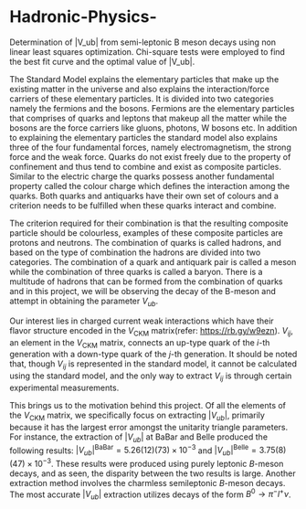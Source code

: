 # Hadronic-Physics-
Determination of |V_ub| from semi-leptonic B meson decays using non linear least squares optimization. Chi-square tests were employed to find the best fit curve and the optimal value of |V_ub|.

The Standard Model explains the elementary particles that make up the existing matter in the universe and also explains the interaction/force carriers of these elementary particles. It is divided into two categories namely the fermions and the bosons. Fermions are the elementary particles that comprises of quarks and leptons that makeup all the matter while the bosons are the force carriers like gluons, photons, W bosons etc. In addition to explaining the elementary particles the standard model also explains three of the four fundamental forces, namely electromagnetism, the strong force and the weak force. Quarks do not exist freely due to the property of confinement and thus tend to combine and exist as composite particles. Similar to the electric charge the quarks possess another fundamental property called the colour charge which defines the interaction among the quarks. Both quarks and antiquarks have their own set of colours and a criterion needs to be fulfilled when these quarks interact and combine.

The criterion required for their combination is that the resulting composite particle should be colourless, examples of these composite particles are protons and neutrons. The combination of quarks is called hadrons, and based on the type of combination the hadrons are divided into two categories. The combination of a quark and antiquark pair is called a meson while the combination of three quarks is called a baryon. There is a multitude of hadrons that can be formed from the combination of quarks and in this project, we will be observing the decay of the B-meson and attempt in obtaining the parameter $V_{ub}$.

Our interest lies in charged current weak interactions which have their flavor structure encoded in the $V_\mathrm{CKM}$ matrix(refer: https://rb.gy/w9ezn). $V_{ij}$, an element in the $V_\mathrm{CKM}$ matrix, connects an up-type quark of the $i$-th generation with a down-type quark of the $j$-th generation. It should be noted that, though $V_{ij}$ is represented in the standard model, it cannot be calculated using the standard model, and the only way to extract $V_{ij}$ is through certain experimental measurements.

This brings us to the motivation behind this project. Of all the elements of the $V_\mathrm{CKM}$ matrix, we specifically focus on extracting $|V_{ub}|$, primarily because it has the largest error amongst the unitarity triangle parameters. For instance, the extraction of $|V_{ub}|$ at BaBar and Belle produced the following results: $|V_{ub}|^\mathrm{BaBar}=5.26(12)(73)\times10^{-3}$ and $|V_{ub}|^\mathrm{Belle}=3.75(8)(47)\times10^{-3}$. These results were produced using purely leptonic $B$-meson decays, and as seen, the disparity between the two results is large. Another extraction method involves the charmless semileptonic $B$-meson decays. The most accurate $|V_{ub}|$ extraction utilizes decays of the form $B^0\rightarrow\pi^-l^+\nu$.
